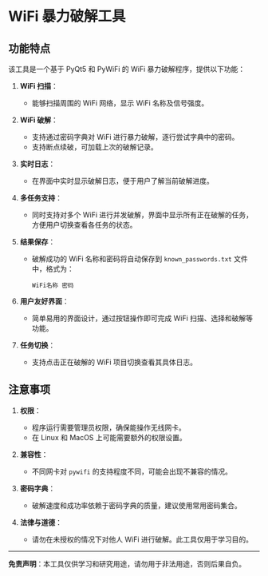 # WiFi 暴力破解工具

## 功能特点

该工具是一个基于 PyQt5 和 PyWiFi 的 WiFi 暴力破解程序，提供以下功能：

1. **WiFi 扫描**：
   - 能够扫描周围的 WiFi 网络，显示 WiFi 名称及信号强度。

2. **WiFi 破解**：
   - 支持通过密码字典对 WiFi 进行暴力破解，逐行尝试字典中的密码。
   - 支持断点续破，可加载上次的破解记录。

3. **实时日志**：
   - 在界面中实时显示破解日志，便于用户了解当前破解进度。

4. **多任务支持**：
   - 同时支持对多个 WiFi 进行并发破解，界面中显示所有正在破解的任务，方便用户切换查看各任务的状态。

5. **结果保存**：
   - 破解成功的 WiFi 名称和密码将自动保存到 `known_passwords.txt` 文件中，格式为：
     ```
     WiFi名称 密码
     ```

6. **用户友好界面**：
   - 简单易用的界面设计，通过按钮操作即可完成 WiFi 扫描、选择和破解等功能。

7. **任务切换**：
   - 支持点击正在破解的 WiFi 项目切换查看其具体日志。

## 注意事项

1. **权限**：
   - 程序运行需要管理员权限，确保能操作无线网卡。
   - 在 Linux 和 MacOS 上可能需要额外的权限设置。

2. **兼容性**：
   - 不同网卡对 `pywifi` 的支持程度不同，可能会出现不兼容的情况。

3. **密码字典**：
   - 破解速度和成功率依赖于密码字典的质量，建议使用常用密码集合。

4. **法律与道德**：
   - 请勿在未授权的情况下对他人 WiFi 进行破解。此工具仅用于学习目的。

---

**免责声明**：本工具仅供学习和研究用途，请勿用于非法用途，否则后果自负。

